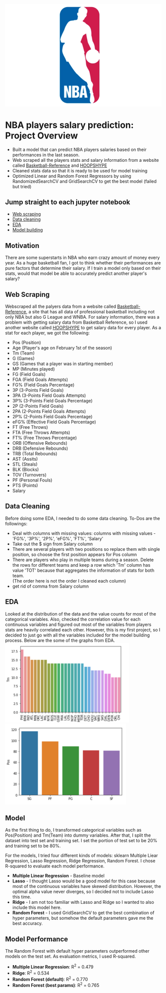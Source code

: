 ![](/image/nba_logo.png)
# NBA players salary prediction: Project Overview
- Built a model that can predict NBA players salaries based on their performances in the last season.
- Web scraped all the players stats and salary information from a website called [Basketball-Reference](https://www.basketball-reference.com/) and [HOOPSHYPE](https://hoopshype.com/salaries/players/2020-2021/)
- Cleaned stats data so that it is ready to be used for model training
- Optimized Linear and Random Forest Regressors by using RandomizedSearchCV and GridSearchCV to get the best model (failed but tried)

## Jump straight to each jupyter notebook

- [Web scraping](https://github.com/kaichiinoue/nba_salary_prediction/blob/eda/webscraper.ipynb)
- [Data cleaning](https://github.com/kaichiinoue/nba_salary_prediction/blob/eda/data_cleaning.ipynb)
- [EDA](https://github.com/kaichiinoue/nba_salary_prediction/blob/main/eda.ipynb)
- [Model building](https://github.com/kaichiinoue/nba_salary_prediction/blob/main/model_building.ipynb)

## Motivation
There are some superstarts in NBA who earn crazy amount of money every year. As a huge basketball fan, I got to think whether their performances are pure factors that determine their salary. If I train a model only based on their stats, would that model be able to accurately predict another player's salary? 

## Web Scraping
Webscraped all the palyers data from a website called [Basketball-Reference](https://www.basketball-reference.com/), a site that has all data of professional basketball including not only NBA but also G League and WNBA. For salary information, there was a problem with getting salary data from Basketball Reference, so I used another website called [HOOPSHYPE](https://hoopshype.com/salaries/players/2020-2021/) to get salary data for every player.
As a stat for each player, we got the following:
- Pos (Position)
- Age (Player's age on February 1st of the season)
- Tm (Team)
- G (Games)
- GS (Games that a player was in starting member)
- MP (Minutes played)
- FG (Field Goals)
- FGA (Field Goals Attempts)
- FG% (Field Goals Percentage)
- 3P (3-Points Field Goals)
- 3PA (3-Points Field Goals Attempts)
- 3P% (3-Points Field Goals Percentage)
- 2P (2-Points Field Goals)
- 2PA (2-Points Field Goals Attempts)
- 2P% (2-Points Field Goals Percentage)
- eFG% (Effective Field Goals Percentage)
- FT (Free Throws)
- FTA (Free Throws Attempts)
- FT% (Free Throws Percentage)
- ORB (Offensive Rebounds)
- DRB (Defensive Rebounds)
- TRB (Total Rebounds)
- AST (Assits)
- STL (Steals)
- BLK (Blocks)
- TOV (Turnovers)
- PF (Personal Fouls)
- PTS (Points)
- Salary
## Data Cleaning
Before doing some EDA, I needed to do some data cleaning. To-Dos are the followings:
- Deal with columns with missing values: columns with missing values - 'FG%', '3P%', '2P%', 'eFG%', 'FT%', 'Salary'
- Take out the $ sign from Salary column
- There are several players with two positions so replace them with single position, so choose the first position appears for Pos column
- There are players who play in multiple teams during a season. Delete the rows for different teams and keep a row which 'Tm' column has value 'TOT' because that aggregates the information of stats for both team.
<br />(The order here is not the order I cleaned each column)
- get rid of comma from Salary column

## EDA
Looked at the distribution of the data and the value counts for most of the categorical variables. Also, checked the correlation value for each continuous variables and figured out most of the variables from players stats are heavily correlated each other. However, this is my first project, so I decided to just go with all the variables included for the model building process. Below are the some of the graphs from EDA.
![](/image/graph1.png)
![](/image/graph2.png)

## Model
As the first thing to do, I transformed categorical variables such as Pos(Position) and Tm(Team) into dummy variables. After that, I split the dataset into test set and training set. I set the portion of test set to be 20% and training set to be 80%.

For the models, I tried four different kinds of models: sklearn Multiple Liear Regression, Lasso Regression, Ridge Regression, Random Forest. I chose R-squared to evaluate each model performance. 
- **Multiple Linear Regression** - Baseline model
- **Lasso** - I thought Lasso would be a good model for this case because most of the continuous variables have skewed distribution. However, the optimal alpha value never diverges, so I decided not to include Lasso this time.
- **Ridge** - I am not too familiar with Lasso and Ridge so I wanted to also include this model here.
- **Random Forest** - I used GridSearchCV to get the best combination of hyper parameters, but somehow the default parameters gave me the best accuracy.

## Model Performance
The Random Forest with default hyper parameters outperformed other models on the test set. As evaluation metrics, I used R-squared.
- **Multiple Linear Regression**: R<sup>2</sup> = 0.479
- **Ridge**: R<sup>2</sup> = 0.534
- **Random Forest (default)**: R<sup>2</sup> = 0.770
- **Random Forest (best params)**: R<sup>2</sup> = 0.765
